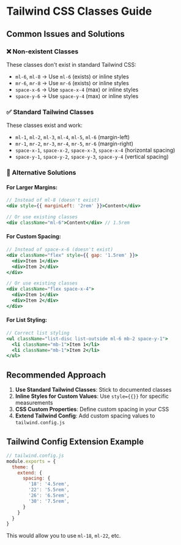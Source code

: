 # Tailwind CSS Classes Guide

## Common Issues and Solutions

### ❌ Non-existent Classes
These classes don't exist in standard Tailwind CSS:
- `ml-6`, `ml-8` → Use `ml-6` (exists) or inline styles
- `mr-6`, `mr-8` → Use `mr-6` (exists) or inline styles  
- `space-x-6` → Use `space-x-4` (max) or inline styles
- `space-y-6` → Use `space-y-4` (max) or inline styles

### ✅ Standard Tailwind Classes
These classes exist and work:
- `ml-1`, `ml-2`, `ml-3`, `ml-4`, `ml-5`, `ml-6` (margin-left)
- `mr-1`, `mr-2`, `mr-3`, `mr-4`, `mr-5`, `mr-6` (margin-right)
- `space-x-1`, `space-x-2`, `space-x-3`, `space-x-4` (horizontal spacing)
- `space-y-1`, `space-y-2`, `space-y-3`, `space-y-4` (vertical spacing)

### 🔧 Alternative Solutions

#### For Larger Margins:
```jsx
// Instead of ml-8 (doesn't exist)
<div style={{ marginLeft: '2rem' }}>Content</div>

// Or use existing classes
<div className="ml-6">Content</div> // 1.5rem
```

#### For Custom Spacing:
```jsx
// Instead of space-x-6 (doesn't exist)
<div className="flex" style={{ gap: '1.5rem' }}>
  <div>Item 1</div>
  <div>Item 2</div>
</div>

// Or use existing classes
<div className="flex space-x-4">
  <div>Item 1</div>
  <div>Item 2</div>
</div>
```

#### For List Styling:
```jsx
// Correct list styling
<ul className="list-disc list-outside ml-6 mb-2 space-y-1">
  <li className="mb-1">Item 1</li>
  <li className="mb-1">Item 2</li>
</ul>
```

## Recommended Approach

1. **Use Standard Tailwind Classes**: Stick to documented classes
2. **Inline Styles for Custom Values**: Use `style={{}}` for specific measurements
3. **CSS Custom Properties**: Define custom spacing in your CSS
4. **Extend Tailwind Config**: Add custom spacing values to `tailwind.config.js`

## Tailwind Config Extension Example

```js
// tailwind.config.js
module.exports = {
  theme: {
    extend: {
      spacing: {
        '18': '4.5rem',
        '22': '5.5rem',
        '26': '6.5rem',
        '30': '7.5rem',
      }
    }
  }
}
```

This would allow you to use `ml-18`, `ml-22`, etc.

